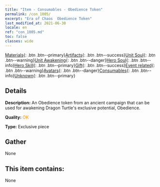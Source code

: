 ```yaml
---
title: "Item - Consumables - Obedience Token"
permalink: /con_1005/
excerpt: "Era of Chaos  Obedience Token"
last_modified_at: 2021-06-30
locale: en
ref: "con_1005.md"
toc: false
classes: wide
---
```

 [Materials](/Items/){: .btn .btn--primary}[Artifacts](/Items/Artifacts/){: .btn .btn--success}[Unit Soul](/Items/UnitSoul/){: .btn .btn--warning}[Unit Awakening](/Items/UnitAwakening/){: .btn .btn--danger}[Hero Soul](/Items/HeroSoul/){: .btn .btn--info}[Hero Skill](/Items/HeroSkill/){: .btn .btn--primary}[Gift](/Items/Gift/){: .btn .btn--success}[Event related](/Items/Events/){: .btn .btn--warning}[Avatars](/Items/Avatars/){: .btn .btn--danger}[Consumables](/Items/Consumables/){: .btn .btn--info}[Unknown](/Items/Unknown/){: .btn .btn--primary}

## Details
 **Description:** An Obedience token from an ancient campaign that can be used for awakening Dragon Turtle's exclusive potential, Obedience.

 **Quality:** <span style="color: #FF8C00">OK</span>

 **Type:** Exclusive piece

## Gather

  None

## This item contains:

  None


